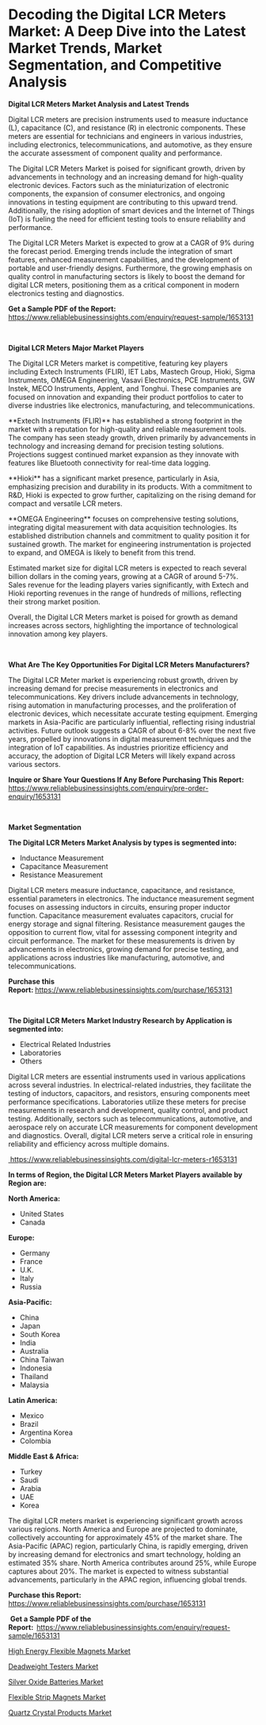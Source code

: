 <p><h1>Decoding the Digital LCR Meters Market: A Deep Dive into the Latest Market Trends, Market Segmentation, and Competitive Analysis</h1></p><p><strong>Digital LCR Meters Market Analysis and Latest Trends</strong></p>
<p><p>Digital LCR meters are precision instruments used to measure inductance (L), capacitance (C), and resistance (R) in electronic components. These meters are essential for technicians and engineers in various industries, including electronics, telecommunications, and automotive, as they ensure the accurate assessment of component quality and performance. </p><p>The Digital LCR Meters Market is poised for significant growth, driven by advancements in technology and an increasing demand for high-quality electronic devices. Factors such as the miniaturization of electronic components, the expansion of consumer electronics, and ongoing innovations in testing equipment are contributing to this upward trend. Additionally, the rising adoption of smart devices and the Internet of Things (IoT) is fueling the need for efficient testing tools to ensure reliability and performance.</p><p>The Digital LCR Meters Market is expected to grow at a CAGR of 9% during the forecast period. Emerging trends include the integration of smart features, enhanced measurement capabilities, and the development of portable and user-friendly designs. Furthermore, the growing emphasis on quality control in manufacturing sectors is likely to boost the demand for digital LCR meters, positioning them as a critical component in modern electronics testing and diagnostics.</p></p>
<p><strong>Get a Sample PDF of the Report:&nbsp;</strong> <a href="https://www.reliablebusinessinsights.com/enquiry/request-sample/1653131?utm_campaign=84&utm_medium=2&utm_source=Github&utm_content=ia&utm_term=05032025&utm_id=digital-lcr-meters">https://www.reliablebusinessinsights.com/enquiry/request-sample/1653131</a></p>
<p>&nbsp;</p>
<p><strong>Digital LCR Meters Major Market Players</strong></p>
<p><p>The Digital LCR Meters market is competitive, featuring key players including Extech Instruments (FLIR), IET Labs, Mastech Group, Hioki, Sigma Instruments, OMEGA Engineering, Vasavi Electronics, PCE Instruments, GW Instek, MECO Instruments, Applent, and Tonghui. These companies are focused on innovation and expanding their product portfolios to cater to diverse industries like electronics, manufacturing, and telecommunications.</p><p>**Extech Instruments (FLIR)** has established a strong footprint in the market with a reputation for high-quality and reliable measurement tools. The company has seen steady growth, driven primarily by advancements in technology and increasing demand for precision testing solutions. Projections suggest continued market expansion as they innovate with features like Bluetooth connectivity for real-time data logging.</p><p>**Hioki** has a significant market presence, particularly in Asia, emphasizing precision and durability in its products. With a commitment to R&D, Hioki is expected to grow further, capitalizing on the rising demand for compact and versatile LCR meters.</p><p>**OMEGA Engineering** focuses on comprehensive testing solutions, integrating digital measurement with data acquisition technologies. Its established distribution channels and commitment to quality position it for sustained growth. The market for engineering instrumentation is projected to expand, and OMEGA is likely to benefit from this trend.</p><p>Estimated market size for digital LCR meters is expected to reach several billion dollars in the coming years, growing at a CAGR of around 5-7%. Sales revenue for the leading players varies significantly, with Extech and Hioki reporting revenues in the range of hundreds of millions, reflecting their strong market position.</p><p>Overall, the Digital LCR Meters market is poised for growth as demand increases across sectors, highlighting the importance of technological innovation among key players.</p></p>
<p>&nbsp;</p>
<p><strong>What Are The Key Opportunities For Digital LCR Meters Manufacturers?</strong></p>
<p><p>The Digital LCR Meter market is experiencing robust growth, driven by increasing demand for precise measurements in electronics and telecommunications. Key drivers include advancements in technology, rising automation in manufacturing processes, and the proliferation of electronic devices, which necessitate accurate testing equipment. Emerging markets in Asia-Pacific are particularly influential, reflecting rising industrial activities. Future outlook suggests a CAGR of about 6-8% over the next five years, propelled by innovations in digital measurement techniques and the integration of IoT capabilities. As industries prioritize efficiency and accuracy, the adoption of Digital LCR Meters will likely expand across various sectors.</p></p>
<p><strong>Inquire or Share Your Questions If Any Before Purchasing This Report:</strong> <a href="https://www.reliablebusinessinsights.com/enquiry/pre-order-enquiry/1653131?utm_campaign=84&utm_medium=2&utm_source=Github&utm_content=ia&utm_term=05032025&utm_id=digital-lcr-meters">https://www.reliablebusinessinsights.com/enquiry/pre-order-enquiry/1653131</a></p>
<p>&nbsp;</p>
<p><strong>Market Segmentation</strong></p>
<p><strong>The Digital LCR Meters Market Analysis by types is segmented into:</strong></p>
<p><ul><li>Inductance Measurement</li><li>Capacitance Measurement</li><li>Resistance Measurement</li></ul></p>
<p><p>Digital LCR meters measure inductance, capacitance, and resistance, essential parameters in electronics. The inductance measurement segment focuses on assessing inductors in circuits, ensuring proper inductor function. Capacitance measurement evaluates capacitors, crucial for energy storage and signal filtering. Resistance measurement gauges the opposition to current flow, vital for assessing component integrity and circuit performance. The market for these measurements is driven by advancements in electronics, growing demand for precise testing, and applications across industries like manufacturing, automotive, and telecommunications.</p></p>
<p><strong>Purchase this Report:&nbsp;</strong><a href="https://www.reliablebusinessinsights.com/purchase/1653131?utm_campaign=84&utm_medium=2&utm_source=Github&utm_content=ia&utm_term=05032025&utm_id=digital-lcr-meters">https://www.reliablebusinessinsights.com/purchase/1653131</a></p>
<p>&nbsp;</p>
<p><strong>The Digital LCR Meters Market Industry Research by Application is segmented into:</strong></p>
<p><ul><li>Electrical Related Industries</li><li>Laboratories</li><li>Others</li></ul></p>
<p><p>Digital LCR meters are essential instruments used in various applications across several industries. In electrical-related industries, they facilitate the testing of inductors, capacitors, and resistors, ensuring components meet performance specifications. Laboratories utilize these meters for precise measurements in research and development, quality control, and product testing. Additionally, sectors such as telecommunications, automotive, and aerospace rely on accurate LCR measurements for component development and diagnostics. Overall, digital LCR meters serve a critical role in ensuring reliability and efficiency across multiple domains.</p></p>
<p><a href="https://www.reliablebusinessinsights.com/digital-lcr-meters-r1653131?utm_campaign=84&utm_medium=2&utm_source=Github&utm_content=ia&utm_term=05032025&utm_id=digital-lcr-meters">&nbsp;https://www.reliablebusinessinsights.com/digital-lcr-meters-r1653131</a></p>
<p><strong>In terms of Region, the Digital LCR Meters Market Players available by Region are:</strong></p>
<p>
    <p> <strong> North America: </strong>
        <ul>
            <li>United States</li>
            <li>Canada</li>
        </ul>
        </p> 
    <p> <strong> Europe: </strong>
        <ul>
            <li>Germany</li>
            <li>France</li>
            <li>U.K.</li>
            <li>Italy</li>
            <li>Russia</li>
        </ul>
        </p> 
    <p> <strong> Asia-Pacific: </strong>
        <ul>
            <li>China</li>
            <li>Japan</li>
            <li>South Korea</li>
            <li>India</li>
            <li>Australia</li>
            <li>China Taiwan</li>
            <li>Indonesia</li>
            <li>Thailand</li>
            <li>Malaysia</li>
        </ul>
        </p> 
    <p> <strong> Latin America: </strong>
        <ul>
            <li>Mexico</li>
            <li>Brazil</li>
            <li>Argentina Korea</li>
            <li>Colombia</li>
        </ul>
        </p> 
    <p> <strong> Middle East & Africa: </strong>
        <ul>
            <li>Turkey</li>
            <li>Saudi</li>
            <li>Arabia</li>
            <li>UAE</li>
            <li>Korea</li>
        </ul>
    </p>
    </p>
<p><p>The digital LCR meters market is experiencing significant growth across various regions. North America and Europe are projected to dominate, collectively accounting for approximately 45% of the market share. The Asia-Pacific (APAC) region, particularly China, is rapidly emerging, driven by increasing demand for electronics and smart technology, holding an estimated 35% share. North America contributes around 25%, while Europe captures about 20%. The market is expected to witness substantial advancements, particularly in the APAC region, influencing global trends.</p></p>
<p><strong>Purchase this Report: </strong><a href="https://www.reliablebusinessinsights.com/purchase/1653131?utm_campaign=84&utm_medium=2&utm_source=Github&utm_content=ia&utm_term=05032025&utm_id=digital-lcr-meters">https://www.reliablebusinessinsights.com/purchase/1653131</a></p>
<p>&nbsp;<strong>Get a Sample PDF of the Report:&nbsp;&nbsp;</strong><a href="https://www.reliablebusinessinsights.com/enquiry/request-sample/1653131?utm_campaign=84&utm_medium=2&utm_source=Github&utm_content=ia&utm_term=05032025&utm_id=digital-lcr-meters">https://www.reliablebusinessinsights.com/enquiry/request-sample/1653131</a></p>
<p><strong></strong></p>
<p><p><a href="https://github.com/ummulmzu/Market-Research-Report-List-1/blob/main/high-energy-flexible-magnets-market.md?utm_campaign=84&utm_medium=2&utm_source=Github&utm_content=ia&utm_term=05032025&utm_id=digital-lcr-meters">High Energy Flexible Magnets Market</a></p><p><a href="https://github.com/vsiljgestel/Market-Research-Report-List-1/blob/main/deadweight-testers-market.md?utm_campaign=84&utm_medium=2&utm_source=Github&utm_content=ia&utm_term=05032025&utm_id=digital-lcr-meters">Deadweight Testers Market</a></p><p><a href="https://github.com/aiamekar/Market-Research-Report-List-1/blob/main/silver-oxide-batteries-market.md?utm_campaign=84&utm_medium=2&utm_source=Github&utm_content=ia&utm_term=05032025&utm_id=digital-lcr-meters">Silver Oxide Batteries Market</a></p><p><a href="https://github.com/nwokechock6s/Market-Research-Report-List-1/blob/main/flexible-strip-magnets-market.md?utm_campaign=84&utm_medium=2&utm_source=Github&utm_content=ia&utm_term=05032025&utm_id=digital-lcr-meters">Flexible Strip Magnets Market</a></p><p><a href="https://github.com/boudykodumi/Market-Research-Report-List-1/blob/main/quartz-crystal-products-market.md?utm_campaign=84&utm_medium=2&utm_source=Github&utm_content=ia&utm_term=05032025&utm_id=digital-lcr-meters">Quartz Crystal Products Market</a></p></p>